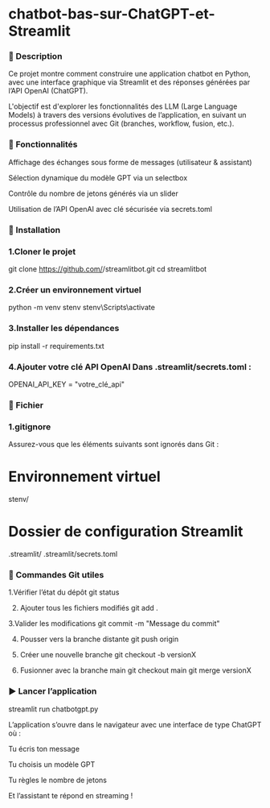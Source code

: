 # chatbot-bas-sur-ChatGPT-et-Streamlit
### 🧠 Description
Ce projet montre comment construire une application chatbot en Python, avec une interface graphique via Streamlit et des réponses générées par l’API OpenAI (ChatGPT).

L'objectif est d'explorer les fonctionnalités des LLM (Large Language Models) à travers des versions évolutives de l’application, en suivant un processus professionnel avec Git (branches, workflow, fusion, etc.).

### 🚀 Fonctionnalités
Affichage des échanges sous forme de messages (utilisateur & assistant)

Sélection dynamique du modèle GPT via un selectbox

Contrôle du nombre de jetons générés via un slider

Utilisation de l’API OpenAI avec clé sécurisée via secrets.toml

### 🔧 Installation
### 1.Cloner le projet

git clone https://github.com/<ton-utilisateur>/streamlitbot.git
cd streamlitbot

### 2.Créer un environnement virtuel
python -m venv stenv
stenv\Scripts\activate 

### 3.Installer les dépendances
pip install -r requirements.txt
### 4.Ajouter votre clé API OpenAI Dans .streamlit/secrets.toml :
OPENAI_API_KEY = "votre_clé_api"

### 🧾 Fichier 
### 1.gitignore
Assurez-vous que les éléments suivants sont ignorés dans Git :

# Environnement virtuel
stenv/

# Dossier de configuration Streamlit
.streamlit/
.streamlit/secrets.toml

### 📌 Commandes Git utiles

1.Vérifier l’état du dépôt
git status

2. Ajouter tous les fichiers modifiés
git add .

3.Valider les modifications
git commit -m "Message du commit"

4. Pousser vers la branche distante
git push origin <nom-de-la-branche>

5. Créer une nouvelle branche
git checkout -b versionX

6. Fusionner avec la branche main
git checkout main
git merge versionX

### ▶️ Lancer l’application
streamlit run chatbotgpt.py


L’application s’ouvre dans le navigateur avec une interface de type ChatGPT où :

Tu écris ton message

Tu choisis un modèle GPT

Tu règles le nombre de jetons

Et l’assistant te répond en streaming !
